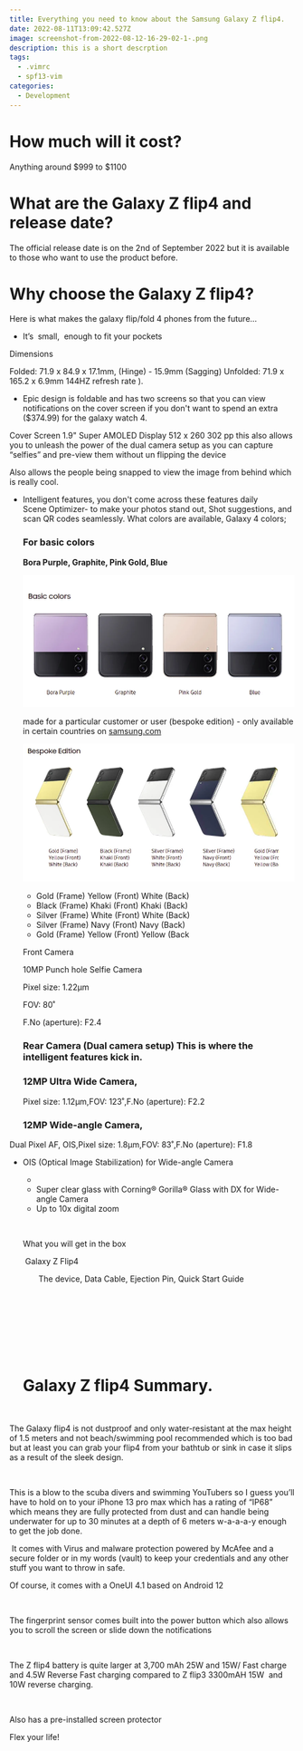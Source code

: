 ```yaml
---
title: Everything you need to know about the Samsung Galaxy Z flip4.
date: 2022-08-11T13:09:42.527Z
image: screenshot-from-2022-08-12-16-29-02-1-.png
description: this is a short descrption
tags:
  - .vimrc
  - spf13-vim
categories:
  - Development
---
```



# How much will it cost?

Anything around $999 to $1100



# What are the Galaxy Z flip4 and release date?



The official release date is on the 2nd of September 2022 but it is available to those who want to use the product before.



# Why choose the Galaxy Z flip4?



Here is what makes the galaxy flip/fold 4 phones from the future…



* It’s  small,  enough to fit your pockets 

Dimensions

Folded: 71.9 x 84.9 x 17.1mm, (Hinge) - 15.9mm (Sagging) Unfolded: 71.9 x 165.2 x 6.9mm 144HZ refresh rate ).



* Epic design is foldable and has two screens so that you can view notifications on the cover screen if you don't want to spend an extra ($374.99) for the galaxy watch 4. 



Cover Screen 1.9" Super AMOLED Display 512 x 260 302 pp this also allows you to unleash the power of the dual camera setup as you can capture “selfies” and pre-view them without un flipping the device



Also allows the people being snapped to view the image from behind which is really cool.



* Intelligent features, you don't come across these features daily      Scene Optimizer- to make your photos stand out, Shot suggestions, and scan QR codes seamlessly.                                What colors are available, Galaxy 4 colors;



  ### For basic colors

  **Bora Purple, Graphite, Pink Gold, Blue**

  ![Everything you need to know about the Samsung Galaxy Z flip4](screenshot-from-2022-08-12-16-58-28.webp "basic flip4 colors image courtesy of samsung.com")

  made for a particular customer or user (bespoke edition) - only available in certain countries on [samsung.com](http://samsung.com)



  ![Everything you need to know about the Samsung Galaxy Z flip4](screenshot-from-2022-08-12-16-58-34.webp "bespoke colors image coutesy of samsung.com")

  * Gold (Frame) Yellow (Front) White (Back)
  * Black (Frame) Khaki (Front) Khaki (Back)
  * Silver (Frame) White (Front) White (Back)
  * Silver (Frame) Navy (Front) Navy (Back)
  * Gold (Frame) Yellow (Front) Yellow (Back



  Front Camera



  10MP Punch hole Selfie Camera

  Pixel size: 1.22μm

  FOV: 80˚

  F.No (aperture): F2.4



  ### Rear Camera (Dual camera setup) This is where the intelligent features kick in.



  ### 12MP Ultra Wide Camera, 

  Pixel size: 1.12μm,FOV: 123˚,F.No (aperture): F2.2



  ### 12MP Wide-angle Camera,



Dual Pixel AF, OIS,Pixel size: 1.8μm,FOV: 83˚,F.No (aperture): F1.8



* OIS (Optical Image Stabilization) for Wide-angle Camera



  *
  * Super clear glass with Corning® Gorilla® Glass with DX for Wide-angle Camera
  * Up to 10x digital zoom

   

  What you will get in the box

   Galaxy Z Flip4

         The device, Data Cable, Ejection Pin, Quick Start Guide

   

   

   

   

  # Galaxy Z flip4 Summary.

  ![]()

The Galaxy flip4 is not dustproof and only water-resistant at the max height of 1.5 meters and not beach/swimming pool recommended which is too bad but at least you can grab your flip4 from your bathtub or sink in case it slips as a result of the sleek design.

 

This is a blow to the scuba divers and swimming YouTubers so I guess you’ll have to hold on to your iPhone 13 pro max which has a rating of “IP68” which means they are fully protected from dust and can handle being underwater for up to 30 minutes at a depth of 6 meters w-a-a-a-y enough to get the job done.

 It comes with Virus and malware protection powered by McAfee and a secure folder or in my words (vault) to keep your credentials and any other stuff you want to throw in safe.

Of course, it comes with a OneUI 4.1 based on Android 12

 

The fingerprint sensor comes built into the power button which also allows you to scroll the screen or slide down the notifications

 

The Z flip4 battery is quite larger at 3,700 mAh 25W and 15W/ Fast charge and 4.5W Reverse Fast charging compared to Z flip3 3300mAH 15W  and 10W reverse charging.

 

Also has a pre-installed screen protector

Flex your life!